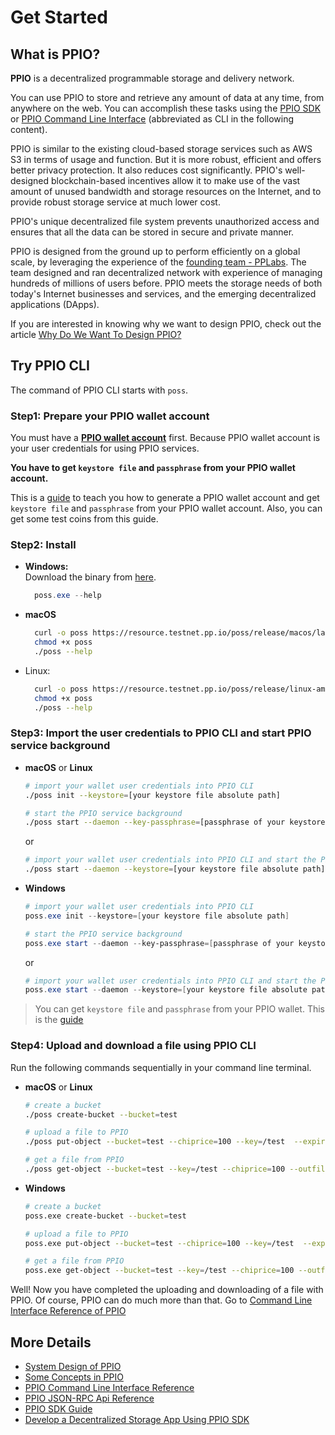 # Get Started

## What is PPIO?
**PPIO** is a decentralized programmable storage and delivery network.

You can use PPIO to store and retrieve any amount of data at any time, from anywhere on the web. You can accomplish these tasks using the [PPIO SDK](../sdk/) or [PPIO Command Line Interface](../cli/) (abbreviated as CLI in the following content).

PPIO is similar to the existing cloud-based storage services such as AWS S3 in terms of usage and function. But it is more robust, efficient and offers better privacy protection. It also reduces cost significantly. PPIO's well-designed blockchain-based incentives allow it to make use of the vast amount of unused bandwidth and storage resources on the Internet, and to provide robust storage service at much lower cost.

PPIO's unique decentralized file system prevents unauthorized access and ensures that all the data can be stored in secure and private manner.

PPIO is designed from the ground up to perform efficiently on a global scale, by leveraging the experience of the [founding team - PPLabs](./others/About_PPLabs.md). The team designed and ran decentralized network with experience of managing hundreds of millions of users before. PPIO meets the storage needs of both today's Internet businesses and services, and the emerging decentralized applications (DApps).

If you are interested in knowing why we want to design PPIO, check out the article [Why Do We Want To Design PPIO?](./others/Why_Do_Want_To_Design_PPIO.md)

## Try PPIO CLI
The command of PPIO CLI starts with `poss`.

### Step1: Prepare your PPIO wallet account
You must have a **[PPIO wallet account](../wallet/)** first. Because PPIO wallet account is your user credentials for using PPIO services.

**You have to get `keystore file` and `passphrase` from your PPIO wallet account.**

This is a [guide](../wallet/) to teach you how to generate a PPIO wallet account and get `keystore file` and `passphrase` from your PPIO wallet account. Also, you can get some test coins from this guide.

### Step2: Install
- **Windows:**  
  Download the binary from [here](https://resource.testnet.pp.io/poss/release/windows-amd64/latest/poss.exe).
  ``` powershell
    poss.exe --help
  ```

- **macOS**  
    ``` bash
      curl -o poss https://resource.testnet.pp.io/poss/release/macos/latest/poss
      chmod +x poss
      ./poss --help
    ```

- Linux:  
    ``` bash
      curl -o poss https://resource.testnet.pp.io/poss/release/linux-amd64/latest/poss
      chmod +x poss
      ./poss --help
    ```

### Step3: Import the user credentials to PPIO CLI and start PPIO service background
- **macOS**  or **Linux**
    ```bash
    # import your wallet user credentials into PPIO CLI
    ./poss init --keystore=[your keystore file absolute path]

    # start the PPIO service background
    ./poss start --daemon --key-passphrase=[passphrase of your keystore]
    ```
    or
    ```bash
    # import your wallet user credentials into PPIO CLI and start the PPIO service background
    ./poss start --daemon --keystore=[your keystore file absolute path] --key-passphrase=[passphrase of your keystore]
    ```
- **Windows**
    ```powershell
    # import your wallet user credentials into PPIO CLI
    poss.exe init --keystore=[your keystore file absolute path]

    # start the PPIO service background
    poss.exe start --daemon --key-passphrase=[passphrase of your keystore]
    ```
    or
    ```powershell
    # import your wallet user credentials into PPIO CLI and start the PPIO service background
    poss.exe start --daemon --keystore=[your keystore file absolute path] --key-passphrase=[passphrase of your keystore]
    ```
> You can get `keystore file` and `passphrase` from your PPIO wallet. This is the [guide](../wallet/#generate-a-ppio-wallet-account)

### Step4: Upload and download a file using PPIO CLI
Run the following commands sequentially in your command line terminal.
- **macOS**  or **Linux**
    ```bash
    # create a bucket
    ./poss create-bucket --bucket=test

    # upload a file to PPIO
    ./poss put-object --bucket=test --chiprice=100 --key=/test  --expires=2019-04-01 --body=[your file absolute path]

    # get a file from PPIO
    ./poss get-object --bucket=test --key=/test --chiprice=100 --outfile=[Get file to local path]
    ```
- **Windows**
    ```bash
    # create a bucket
    poss.exe create-bucket --bucket=test

    # upload a file to PPIO
    poss.exe put-object --bucket=test --chiprice=100 --key=/test  --expires=2019-04-01 --body=[your file absolute path]

    # get a file from PPIO
    poss.exe get-object --bucket=test --key=/test --chiprice=100 --outfile=[Get file to local path]
    ```

Well! Now you have completed the uploading and downloading of a file with PPIO. Of course, PPIO can do much more than that. Go to [Command Line Interface Reference of PPIO](../cli/)

## More Details
- [System Design of PPIO](./System_Design.md)
- [Some Concepts in PPIO](../concept/)
- [PPIO Command Line Interface Reference](../cli/)
- [PPIO JSON-RPC Api Reference](../api/)
- [PPIO SDK Guide](../sdk/)
- [Develop a Decentralized Storage App Using PPIO SDK](../tutorial/)
